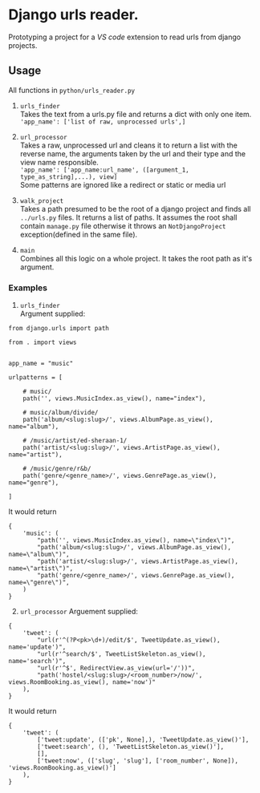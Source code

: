 # Django urls reader.

Prototyping a project for a _VS code_ extension to read urls from django projects.

## Usage
All functions in `python/urls_reader.py`
1. `urls_finder`  
Takes the text from a urls.py file and returns a dict with only one item.  
`'app_name': ['list of raw, unprocessed urls',]`

2. `url_processor`  
Takes a raw, unprocessed url and cleans it to return a list with the reverse name, 
the arguments taken by the url and their type and the view name responsible.  
`'app_name': ['app_name:url_name', ([argument_1, type_as_string],...), view]`  
Some patterns are ignored like a redirect or static or media url

3. `walk_project`  
Takes a path presumed to be the root of a django project and finds all `../urls.py` files. 
It returns a list of paths. It assumes the root shall contain `manage.py` file otherwise it throws 
an `NotDjangoProject` exception(defined in the same file). 

4. `main`  
Combines all this logic on a whole project. It takes the root path as it's argument.

### Examples
1. `urls_finder`  
Argument supplied:
```text
from django.urls import path

from . import views


app_name = "music"

urlpatterns = [

    # music/
    path('', views.MusicIndex.as_view(), name="index"),

    # music/album/divide/
    path('album/<slug:slug>/', views.AlbumPage.as_view(), name="album"),

    # /music/artist/ed-sheraan-1/
    path('artist/<slug:slug>/', views.ArtistPage.as_view(), name="artist"),

    # /music/genre/r&b/
    path('genre/<genre_name>/', views.GenrePage.as_view(), name="genre"),

]
``` 

It would return

```text
{
    'music': (
        "path('', views.MusicIndex.as_view(), name=\"index\")",
        "path('album/<slug:slug>/', views.AlbumPage.as_view(), name=\"album\")",
        "path('artist/<slug:slug>/', views.ArtistPage.as_view(), name=\"artist\")",
        "path('genre/<genre_name>/', views.GenrePage.as_view(), name=\"genre\")",
    )
}
```

2. `url_processor`
Arguement supplied: 
```text
{
    'tweet': (
        "url(r'^(?P<pk>\d+)/edit/$', TweetUpdate.as_view(), name='update')",
        "url(r'^search/$', TweetListSkeleton.as_view(), name='search')",
        "url(r'^$', RedirectView.as_view(url='/'))",
        "path('hostel/<slug:slug>/<room_number>/now/', views.RoomBooking.as_view(), name='now')"
    ),
}
```

It would return
```text
{
    'tweet': (
        ['tweet:update', (['pk', None],), 'TweetUpdate.as_view()'],
        ['tweet:search', (), 'TweetListSkeleton.as_view()'],
        [],
        ['tweet:now', (['slug', 'slug'], ['room_number', None]), 'views.RoomBooking.as_view()']
    ),
}
```